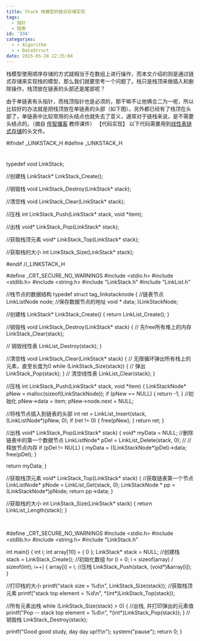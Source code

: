 ```yaml
---
title: Stack 栈模型的链式存储实现
tags:
  - 指针
  - 链表
id: '334'
categories:
  - - Algorithm
  - - DataStruct
date: 2015-05-28 22:35:04
---
```


栈模型使用顺序存储的方式就相当于在数组上进行操作，而本文介绍的则是通过链式存储来实现栈的模型，那么我们就要思考一个问题了。栈只是栈顶来做插入和删除操作，栈顶放在链表的头部还是尾部呢？
<!-- more -->
由于单链表有头指针，而栈顶指针也是必须的，那干嘛不让他俩合二为一呢，所以比较好的办法就是把栈顶放在单链表的头部（如下图）。另外都已经有了栈顶在头部了，单链表中比较常用的头结点也就失去了意义，通常对于链栈来说，是不需要头结点的。（摘自 [传智播客](http://www.itcast.cn) 教师课件） 【代码实现】 以下代码需要用到[线性表链式存储](http://www.mycode.net.cn/datastruct/302.html)的头文件。

#ifndef \_LINKSTACK\_H
#define \_LINKSTACK\_H
#

typedef void LinkStack;


//创建栈
LinkStack\* LinkStack\_Create();

//销毁栈
void LinkStack\_Destroy(LinkStack\* stack);

//清空栈
void LinkStack\_Clear(LinkStack\* stack);

//压栈
int LinkStack\_Push(LinkStack\* stack, void \*item);

//出栈
void\* LinkStack\_Pop(LinkStack\* stack);

//获取栈顶元素
void\* LinkStack\_Top(LinkStack\* stack);

//获取栈的大小
int LinkStack\_Size(LinkStack\* stack);

#endif //\_LINKSTACK\_H

#define \_CRT\_SECURE\_NO\_WARNINGS
#include <stdio.h>
#include <stdlib.h>
#include <string.h>
#include "LinkStack.h"
#include "LinkList.h"

//栈节点的数据结构
typedef struct tag\_linkstacknode
{
//链表节点
LinkListNode node;
//保存数据节点的地址
void \* data;
}LinkStackNode;

//创建栈
LinkStack\* LinkStack\_Create()
{
return LinkList\_Create();
}

//销毁栈
void LinkStack\_Destroy(LinkStack\* stack)
{
// 先free所有堆上的内存
LinkStack\_Clear(stack);

// 销毁线性表
LinkList\_Destroy(stack);
}


//清空栈
void LinkStack\_Clear(LinkStack\* stack)
{
// 无限循环弹出所有栈上的元素，直至长度为0
while (LinkStack\_Size(stack))
{
// 弹出
LinkStack\_Pop(stack);
}
// 清空线性表
LinkList\_Clear(stack);
}


//压栈
int LinkStack\_Push(LinkStack\* stack, void \*item)
{
LinkStackNode\* pNew = malloc(sizeof(LinkStackNode));
if (pNew == NULL)
{
return -1;
}
//初始化
pNew->data = item;
pNew->node.next = NULL;

//将栈节点插入到链表的头部
int ret = LinkList\_Insert(stack, (LinkListNode\*)pNew, 0);
if (ret != 0)
{
free(pNew);
}
return ret;
}


//出栈
void\* LinkStack\_Pop(LinkStack\* stack)
{
void\* myData = NULL;
//删除链表中的第一个数据节点
LinkListNode\* pDel = LinkList\_Delete(stack, 0);
//
//释放节点内存
if (pDel != NULL)
{
myData = ((LinkStackNode\*)pDel)->data;
free(pDel);
}

return myData;
}


//获取栈顶元素
void\* LinkStack\_Top(LinkStack\* stack)
{
//获取链表第一个节点
LinkListNode\* pNode = LinkList\_Get(stack, 0);
LinkStackNode \* pp = (LinkStackNode\*)pNode;
return pp->data;
}


//获取栈的大小
int LinkStack\_Size(LinkStack\* stack)
{
return LinkList\_Length(stack);
}

 

#define \_CRT\_SECURE\_NO\_WARNINGS
#include <stdio.h>
#include <stdlib.h>
#include <string.h>
#include "LinkStack.h"

int main()
{
int i;
int array\[10\] = { 0 };
LinkStack\* stack = NULL;
//创建栈
stack = LinkStack\_Create();
//初始化数组
for (i = 0; i < sizeof(array) / sizeof(int); i++)
{
array\[i\] = i;
//压栈
LinkStack\_Push(stack, (void\*)&array\[i\]);
}

//打印栈的大小
printf("stack size = %d\\n", LinkStack\_Size(stack));
//获取栈顶元素
printf("stack top element = %d\\n", \*(int\*)LinkStack\_Top(stack));

//所有元素出栈
while (LinkStack\_Size(stack) > 0)
{
//出栈, 并打印弹出的元素值
printf("Pop -- stack top element = %d\\n", \*(int\*)LinkStack\_Pop(stack));
}
//销毁栈
LinkStack\_Destroy(stack);

printf("Good good study, day day up!!!\\n");
system("pause");
return 0;
}